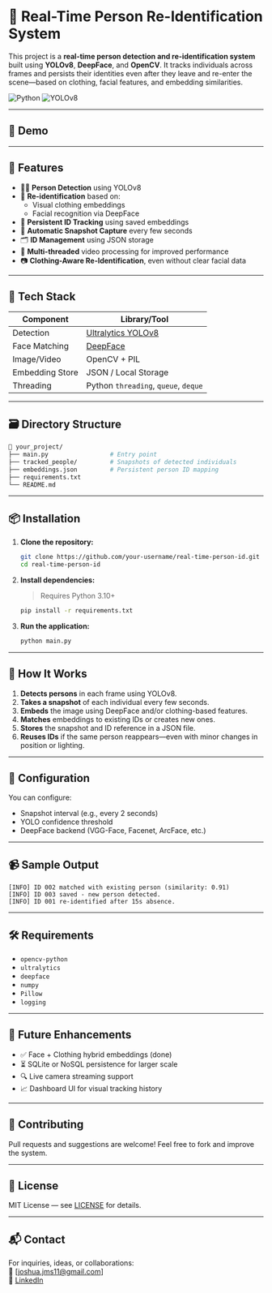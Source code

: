 # 🧠 Real-Time Person Re-Identification System

This project is a **real-time person detection and re-identification system** built using **YOLOv8**, **DeepFace**, and **OpenCV**. It tracks individuals across frames and persists their identities even after they leave and re-enter the scene—based on clothing, facial features, and embedding similarities.

![Python](https://img.shields.io/badge/Python-3.10+-blue.svg)
![YOLOv8](https://img.shields.io/badge/YOLOv8-Ultralytics-success)

---

## 🎥 Demo



---

## 🚀 Features

- 🧍‍♂️ **Person Detection** using YOLOv8
- 🔁 **Re-identification** based on:
  - Visual clothing embeddings
  - Facial recognition via DeepFace
- 🧠 **Persistent ID Tracking** using saved embeddings
- 💾 **Automatic Snapshot Capture** every few seconds
- 🗂️ **ID Management** using JSON storage
- 🔄 **Multi-threaded** video processing for improved performance
- 📷 **Clothing-Aware Re-Identification**, even without clear facial data

---

## 🧰 Tech Stack

| Component     | Library/Tool        |
|---------------|---------------------|
| Detection     | [Ultralytics YOLOv8](https://github.com/ultralytics/ultralytics) |
| Face Matching | [DeepFace](https://github.com/serengil/deepface)               |
| Image/Video   | OpenCV + PIL         |
| Embedding Store | JSON / Local Storage |
| Threading     | Python `threading`, `queue`, `deque` |

---

## 🗃️ Directory Structure

```bash
📂 your_project/
├── main.py                 # Entry point
├── tracked_people/         # Snapshots of detected individuals
├── embeddings.json         # Persistent person ID mapping
├── requirements.txt
└── README.md
```

---

## 📦 Installation

1. **Clone the repository:**
   ```bash
   git clone https://github.com/your-username/real-time-person-id.git
   cd real-time-person-id
   ```

2. **Install dependencies:**
   > Requires Python 3.10+
   ```bash
   pip install -r requirements.txt
   ```

3. **Run the application:**
   ```bash
   python main.py
   ```

---

## 🧠 How It Works

1. **Detects persons** in each frame using YOLOv8.
2. **Takes a snapshot** of each individual every few seconds.
3. **Embeds** the image using DeepFace and/or clothing-based features.
4. **Matches** embeddings to existing IDs or creates new ones.
5. **Stores** the snapshot and ID reference in a JSON file.
6. **Reuses IDs** if the same person reappears—even with minor changes in position or lighting.

---

## 🔧 Configuration

You can configure:
- Snapshot interval (e.g., every 2 seconds)
- YOLO confidence threshold
- DeepFace backend (VGG-Face, Facenet, ArcFace, etc.)

---

## 📹 Sample Output

```text
[INFO] ID 002 matched with existing person (similarity: 0.91)
[INFO] ID 003 saved - new person detected.
[INFO] ID 001 re-identified after 15s absence.
```

---

## 🛠️ Requirements

- `opencv-python`
- `ultralytics`
- `deepface`
- `numpy`
- `Pillow`
- `logging`

---

## 📌 Future Enhancements

- ✅ Face + Clothing hybrid embeddings (done)
- ⏳ SQLite or NoSQL persistence for larger scale
- 🔍 Live camera streaming support
- 📈 Dashboard UI for visual tracking history

---

## 🤝 Contributing

Pull requests and suggestions are welcome! Feel free to fork and improve the system.

---

## 📄 License

MIT License — see [LICENSE](./LICENSE) for details.

---

## 📬 Contact

For inquiries, ideas, or collaborations:  
📧 [joshua.jms11@gmail.com]  
🔗 [LinkedIn](https://linkedin.com/in/joshua-sutherland)
